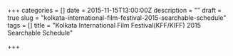 +++
categories = []
date = 2015-11-15T13:00:00Z
description = ""
draft = true
slug = "kolkata-international-film-festival-2015-searchable-schedule"
tags = []
title = "Kolkata International Film Festival(KFF/KIFF) 2015 Searchable Schedule"

+++





